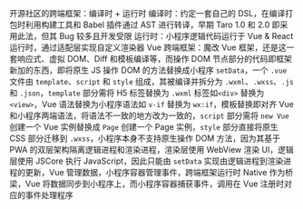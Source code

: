 开源社区的跨端框架：编译时 + 运行时
编译时：约定一套自己的 DSL，在编译打包时利用构建工具和 Babel 插件通过 AST 进行转译，早期 Taro 1.0 和 2.0 即采用此法，但其 Bug 较多且开发受限
运行时：小程序逻辑代码运行于 Vue & React 运行时，通过适配层实现自定义渲染器
Vue 跨端框架：魔改 Vue 框架，还是这一套响应式、虚拟 DOM、Diff 和模板编译等，而操作 DOM 节点部分的代码即框架新加的东西，即将原生 JS 操作 DOM 的方法替换成小程序 `setData`，一个 `.vue` 文件由 `template`、`script` 和 `style` 组成，其被编译并拆分为 `.wxml`、`.wxss`、`.js` 和 `.json`，`template` 部分需将 H5 标签替换为 `.wxml` 标签如`<div>` 替换为 `<view>`，Vue 语法替换为小程序语法如 `v-if` 替换为 `wx:if`，模板替换即对齐 Vue 和小程序两端语法，将语法不一致的地方改为一致的，`script` 部分需将 `new Vue` 创建一个 Vue 实例替换成 `Page` 创建一个 Page 实例，`style` 部分直接将原生 CSS 部分迁移到 `.wxss`，小程序本身不支持原生操作 DOM 方法，因为其基于 PWA 的双层架构隔离逻辑进程和渲染进程，渲染层使用 WebView 渲染 UI，逻辑层使用 JSCore 执行 JavaScript，因此只能由 `setData` 实现由逻辑进程到渲染进程的更新，Vue 管理数据，小程序容器管理事件，跨端框架运行时 Native 作为桥梁，Vue 将数据同步到小程序上，而小程序容器捕获事件，调用在 Vue 注册时对应的事件处理程序
